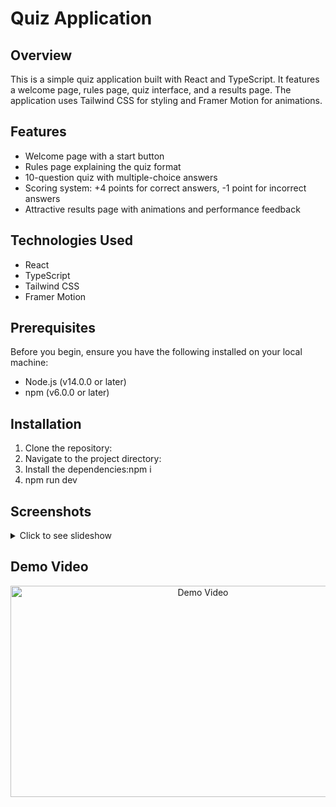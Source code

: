# Quiz Application

## Overview

This is a simple quiz application built with React and TypeScript. It features a welcome page, rules page, quiz interface, and a results page. The application uses Tailwind CSS for styling and Framer Motion for animations.

## Features

- Welcome page with a start button
- Rules page explaining the quiz format
- 10-question quiz with multiple-choice answers
- Scoring system: +4 points for correct answers, -1 point for incorrect answers
- Attractive results page with animations and performance feedback

## Technologies Used

- React
- TypeScript
- Tailwind CSS
- Framer Motion

## Prerequisites

Before you begin, ensure you have the following installed on your local machine:

- Node.js (v14.0.0 or later)
- npm (v6.0.0 or later)

## Installation

1. Clone the repository:
2. Navigate to the project directory:
3. Install the dependencies:npm i
4. npm run dev

## Screenshots

<details>
  <summary>Click to see slideshow</summary>
  
  <div align="center">
    <img src="./screenshots/welcome-page.png" width="600" alt="Welcome Page">
    <img src="./screenshots/quiz-page.png" width="600" alt="Quiz Page">
    <img src="./screenshots/results-page.png" width="600" alt="Results Page">
  </div>
</details>
 
 ## Demo Video

 <div align="center">
  <a href="/Frontend/src/assets/Screen Recording 2025-02-01 013232.mp4">
    <img src="./screenshots/video-thumbnail.png" alt="Demo Video" width="600" height="338">
  </a>
</div>
 